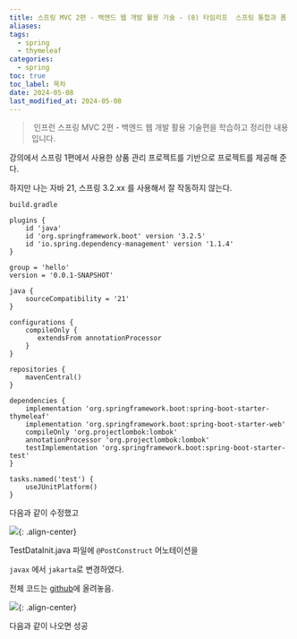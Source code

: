 ```yaml
---
title: 스프링 MVC 2편 - 백엔드 웹 개발 활용 기술 - (8) 타임리프  스프링 통합과 폼 - 프로젝트 설정
aliases: 
tags:
  - spring
  - thymeleaf
categories:
  - spring
toc: true
toc_label: 목차
date: 2024-05-08
last_modified_at: 2024-05-08
---
```


>  인프런 스프링 MVC 2편 - 백엔드 웹 개발 활용 기술편을 학습하고 정리한 내용 입니다.

강의에서 스프링 1편에서 사용한 상품 관리 프로젝트를 기반으로 프로젝트를 제공해 준다.

하지만 나는 자바 21, 스프링 3.2.xx 를 사용해서 잘 작동하지 않는다.

`build.gradle`
```
plugins {  
    id 'java'  
    id 'org.springframework.boot' version '3.2.5'  
    id 'io.spring.dependency-management' version '1.1.4'  
}  
  
group = 'hello'  
version = '0.0.1-SNAPSHOT'  
  
java {  
    sourceCompatibility = '21'  
}  
  
configurations {  
    compileOnly {  
       extendsFrom annotationProcessor  
    }  
}  
  
repositories {  
    mavenCentral()  
}  
  
dependencies {  
    implementation 'org.springframework.boot:spring-boot-starter-thymeleaf'  
    implementation 'org.springframework.boot:spring-boot-starter-web'  
    compileOnly 'org.projectlombok:lombok'  
    annotationProcessor 'org.projectlombok:lombok'  
    testImplementation 'org.springframework.boot:spring-boot-starter-test'  
}  
  
tasks.named('test') {  
    useJUnitPlatform()  
}
```

다음과 같이 수정했고 

![](https://i.imgur.com/tRDXJdE.png){: .align-center}

TestDataInit.java 파일에 `@PostConstruct` 어노테이션을

`javax` 에서 `jakarta`로 변경하였다.

전체 코드는 [github](https://github.com/iamminseongKim/spring-mvc-study-2/tree/main/form)에 올려놓음.

![](https://i.imgur.com/HGw6tTp.png){: .align-center}

다음과 같이 나오면 성공




